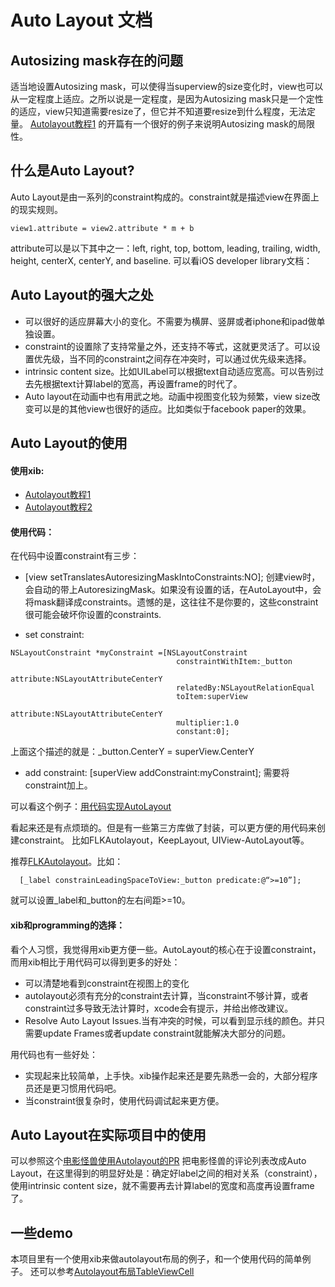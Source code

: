 Auto Layout 文档
================

Autosizing mask存在的问题
-------------------------
适当地设置Autosizing mask，可以使得当superview的size变化时，view也可以从一定程度上适应。之所以说是一定程度，是因为Autosizing mask只是一个定性的适应，view只知道需要resize了，但它并不知道要resize到什么程度，无法定量。
[Autolayout教程1] 的开篇有一个很好的例子来说明Autosizing mask的局限性。


什么是Auto Layout?
------------------
Auto Layout是由一系列的constraint构成的。constraint就是描述view在界面上的现实规则。
```
view1.attribute = view2.attribute * m + b
```
attribute可以是以下其中之一：left, right, top, bottom, leading, trailing, width, height, centerX, centerY, and baseline.
可以看iOS developer library文档：


Auto Layout的强大之处
---------------------
- 可以很好的适应屏幕大小的变化。不需要为横屏、竖屏或者iphone和ipad做单独设置。
- constraint的设置除了支持常量之外，还支持不等式，这就更灵活了。可以设置优先级，当不同的constraint之间存在冲突时，可以通过优先级来选择。
- intrinsic content size。比如UILabel可以根据text自动适应宽高。可以告别过去先根据text计算label的宽高，再设置frame的时代了。
- Auto layout在动画中也有用武之地。动画中视图变化较为频繁，view size改变可以是的其他view也很好的适应。比如类似于facebook paper的效果。

Auto Layout的使用
-----------------
#### 使用xib:
* [Autolayout教程1]
* [Autolayout教程2]

#### 使用代码：

在代码中设置constraint有三步：
 
 * [view setTranslatesAutoresizingMaskIntoConstraints:NO];  创建view时，会自动的带上AutoresizingMask。如果没有设置的话，在AutoLayout中，会将mask翻译成constraints。遗憾的是，这往往不是你要的，这些constraint很可能会破坏你设置的constraints.

 * set constraint: 
```
NSLayoutConstraint *myConstraint =[NSLayoutConstraint
                                     constraintWithItem:_button
                                     attribute:NSLayoutAttributeCenterY
                                     relatedBy:NSLayoutRelationEqual
                                     toItem:superView
                                     attribute:NSLayoutAttributeCenterY
                                     multiplier:1.0
                                     constant:0];  
```
上面这个描述的就是：_button.CenterY = superView.CenterY 

 * add constraint:   [superView addConstraint:myConstraint];  需要将constraint加上。

可以看这个例子：[用代码实现AutoLayout]

看起来还是有点烦琐的。但是有一些第三方库做了封装，可以更方便的用代码来创建constraint。
比如FLKAutolayout，KeepLayout, UIView-AutoLayout等。

推荐[FLKAutolayout]。比如：
```
  [_label constrainLeadingSpaceToView:_button predicate:@“>=10”];
```
就可以设置_label和_button的左右间距>=10。

#### xib和programming的选择：
看个人习惯，我觉得用xib更方便一些。AutoLayout的核心在于设置constraint，而用xib相比于用代码可以得到更多的好处：

 - 可以清楚地看到constraint在视图上的变化
 - autolayout必须有充分的constraint去计算，当constraint不够计算，或者constraint过多导致无法计算时，xcode会有提示，并给出修改建议。
 - Resolve Auto Layout Issues.当有冲突的时候，可以看到显示线的颜色。并只需要update Frames或者update constraint就能解决大部分的问题。

用代码也有一些好处：

 - 实现起来比较简单，上手快。xib操作起来还是要先熟悉一会的，大部分程序员还是更习惯用代码吧。
 - 当constraint很复杂时，使用代码调试起来更方便。


Auto Layout在实际项目中的使用
----------------------------
可以参照这个[电影怪兽使用Autolayout的PR]
把电影怪兽的评论列表改成Auto Layout，在这里得到的明显好处是：确定好label之间的相对关系（constraint），使用intrinsic content size，就不需要再去计算label的宽度和高度再设置frame了。

一些demo
--------
本项目里有一个使用xib来做autolayout布局的例子，和一个使用代码的简单例子。
还可以参考[Autolayout布局TableViewCell]


[iOS Developer Library]:https://developer.apple.com/library/ios/documentation/userexperience/conceptual/AutolayoutPG/AutoLayoutConcepts/AutoLayoutConcepts.html#//apple_ref/doc/uid/TP40010853-CH14-SW1
[Autolayout教程1]:http://www.raywenderlich.com/50317/beginning-auto-layout-tutorial-in-ios-7-part-1
[Autolayout教程2]:http://www.raywenderlich.com/50317/beginning-auto-layout-tutorial-in-ios-7-part-2
[用代码实现AutoLayout]:http://www.techotopia.com/index.php/Implementing_iOS_6_Auto_Layout_Constraints_in_Code
[电影怪兽使用Autolayout的PR]:http://code.dapps.douban.com/Jaeger-iPhone/pull/191/
[Autolayout布局TableViewCell]:https://github.com/caoimghgin/TableViewCellWithAutoLayout
[FLKAutolayout]:https://github.com/dkduck/FLKAutoLayout
